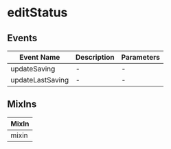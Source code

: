 # editStatus

## Events

<!-- @vuese:editStatus:events:start -->
|Event Name|Description|Parameters|
|---|---|---|
|updateSaving|-|-|
|updateLastSaving|-|-|

<!-- @vuese:editStatus:events:end -->


## MixIns

<!-- @vuese:editStatus:mixIns:start -->
|MixIn|
|---|
|mixin|

<!-- @vuese:editStatus:mixIns:end -->


